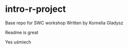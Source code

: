 # intro-r-project
Base repo for SWC workshop
Written by Kornelia Gladysz

Readme is great 

Yes 
uśmiech 
